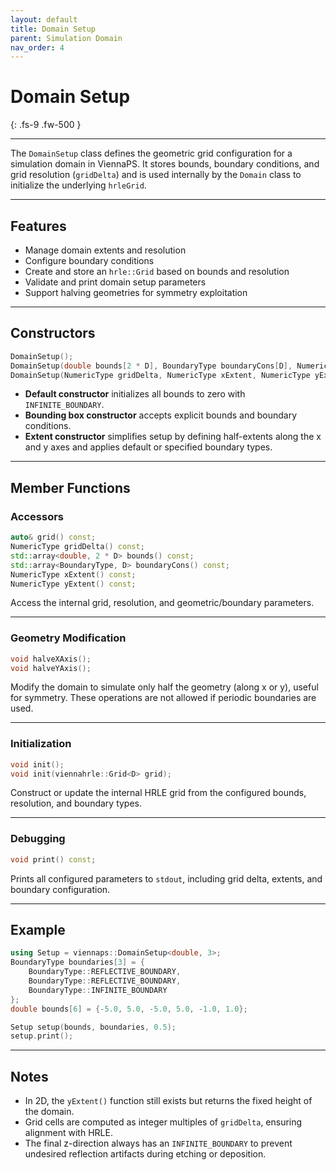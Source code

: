 ```yaml
---
layout: default
title: Domain Setup
parent: Simulation Domain
nav_order: 4
---
```


# Domain Setup
{: .fs-9 .fw-500 }

---

The `DomainSetup` class defines the geometric grid configuration for a simulation domain in ViennaPS. It stores bounds, boundary conditions, and grid resolution (`gridDelta`) and is used internally by the `Domain` class to initialize the underlying `hrleGrid`.

---

## Features

* Manage domain extents and resolution
* Configure boundary conditions
* Create and store an `hrle::Grid` based on bounds and resolution
* Validate and print domain setup parameters
* Support halving geometries for symmetry exploitation

---

## Constructors

```cpp
DomainSetup();
DomainSetup(double bounds[2 * D], BoundaryType boundaryCons[D], NumericType gridDelta);
DomainSetup(NumericType gridDelta, NumericType xExtent, NumericType yExtent, BoundaryType boundary);
```

* **Default constructor** initializes all bounds to zero with `INFINITE_BOUNDARY`.
* **Bounding box constructor** accepts explicit bounds and boundary conditions.
* **Extent constructor** simplifies setup by defining half-extents along the x and y axes and applies default or specified boundary types.

---

## Member Functions

### Accessors

```cpp
auto& grid() const;
NumericType gridDelta() const;
std::array<double, 2 * D> bounds() const;
std::array<BoundaryType, D> boundaryCons() const;
NumericType xExtent() const;
NumericType yExtent() const;
```

Access the internal grid, resolution, and geometric/boundary parameters.

---

### Geometry Modification

```cpp
void halveXAxis();
void halveYAxis();
```

Modify the domain to simulate only half the geometry (along x or y), useful for symmetry. These operations are not allowed if periodic boundaries are used.

---

### Initialization

```cpp
void init();
void init(viennahrle::Grid<D> grid);
```

Construct or update the internal HRLE grid from the configured bounds, resolution, and boundary types.

---

### Debugging

```cpp
void print() const;
```

Prints all configured parameters to `stdout`, including grid delta, extents, and boundary configuration.

---

## Example

```cpp
using Setup = viennaps::DomainSetup<double, 3>;
BoundaryType boundaries[3] = {
    BoundaryType::REFLECTIVE_BOUNDARY,
    BoundaryType::REFLECTIVE_BOUNDARY,
    BoundaryType::INFINITE_BOUNDARY
};
double bounds[6] = {-5.0, 5.0, -5.0, 5.0, -1.0, 1.0};

Setup setup(bounds, boundaries, 0.5);
setup.print();
```

---

## Notes

* In 2D, the `yExtent()` function still exists but returns the fixed height of the domain.
* Grid cells are computed as integer multiples of `gridDelta`, ensuring alignment with HRLE.
* The final z-direction always has an `INFINITE_BOUNDARY` to prevent undesired reflection artifacts during etching or deposition.


